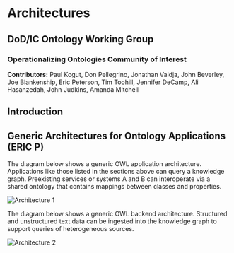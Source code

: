 # Architectures

## DoD/IC Ontology Working Group

### Operationalizing Ontologies Community of Interest

**Contributors:** Paul Kogut, Don Pellegrino, Jonathan Vaidja, John Beverley, Joe Blankenship, Eric Peterson, Tim Toohill, Jennifer DeCamp, Ali Hasanzedah, John Judkins, Amanda Mitchell

## Introduction



## Generic Architectures for Ontology Applications (ERIC P)
The diagram below shows a generic OWL application architecture. Applications like those listed in the sections above can query a knowledge graph. Preexisting services or systems A and B can interoperate via a shared ontology that contains mappings between classes and properties.

![Architecture 1](https://github.com/johnbeve/operationalizing-coi/blob/main/docs/assets/generic-arch-1.png)

The diagram below shows a generic OWL backend architecture. Structured and unstructured text data can be ingested into the knowledge graph to support queries of heterogeneous sources.

![Architecture 2](https://github.com/johnbeve/operationalizing-coi/blob/main/docs/assets/generic-arch-2.png)